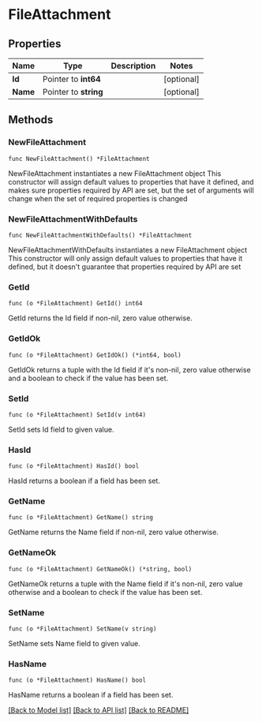 # FileAttachment

## Properties

Name | Type | Description | Notes
------------ | ------------- | ------------- | -------------
**Id** | Pointer to **int64** |  | [optional] 
**Name** | Pointer to **string** |  | [optional] 

## Methods

### NewFileAttachment

`func NewFileAttachment() *FileAttachment`

NewFileAttachment instantiates a new FileAttachment object
This constructor will assign default values to properties that have it defined,
and makes sure properties required by API are set, but the set of arguments
will change when the set of required properties is changed

### NewFileAttachmentWithDefaults

`func NewFileAttachmentWithDefaults() *FileAttachment`

NewFileAttachmentWithDefaults instantiates a new FileAttachment object
This constructor will only assign default values to properties that have it defined,
but it doesn't guarantee that properties required by API are set

### GetId

`func (o *FileAttachment) GetId() int64`

GetId returns the Id field if non-nil, zero value otherwise.

### GetIdOk

`func (o *FileAttachment) GetIdOk() (*int64, bool)`

GetIdOk returns a tuple with the Id field if it's non-nil, zero value otherwise
and a boolean to check if the value has been set.

### SetId

`func (o *FileAttachment) SetId(v int64)`

SetId sets Id field to given value.

### HasId

`func (o *FileAttachment) HasId() bool`

HasId returns a boolean if a field has been set.

### GetName

`func (o *FileAttachment) GetName() string`

GetName returns the Name field if non-nil, zero value otherwise.

### GetNameOk

`func (o *FileAttachment) GetNameOk() (*string, bool)`

GetNameOk returns a tuple with the Name field if it's non-nil, zero value otherwise
and a boolean to check if the value has been set.

### SetName

`func (o *FileAttachment) SetName(v string)`

SetName sets Name field to given value.

### HasName

`func (o *FileAttachment) HasName() bool`

HasName returns a boolean if a field has been set.


[[Back to Model list]](../README.md#documentation-for-models) [[Back to API list]](../README.md#documentation-for-api-endpoints) [[Back to README]](../README.md)


